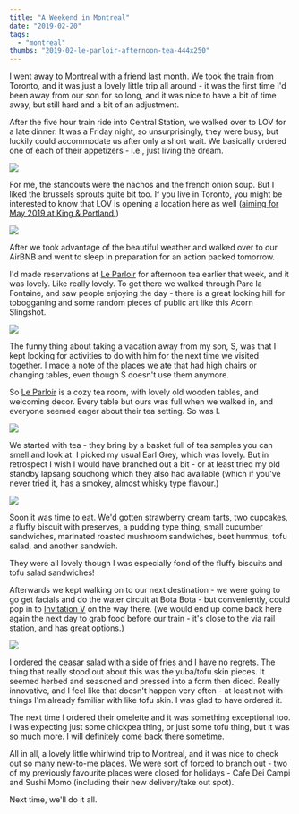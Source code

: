 ```yaml
---
title: "A Weekend in Montreal"
date: "2019-02-20"
tags:
  - "montreal"
thumbs: "2019-02-le-parloir-afternoon-tea-444x250"
---
```


I went away to Montreal with a friend last month. We took the train from Toronto, and it was just a lovely little trip all around - it was the first time I'd been away from our son for so long, and it was nice to have a bit of time away, but still hard and a bit of an adjustment.

After the five hour train ride into Central Station, we walked over to LOV for a late dinner. It was a Friday night, so unsurprisingly, they were busy, but luckily could accommodate us after only a short wait. We basically ordered one of each of their appetizers - i.e., just living the dream.

![](images/LOV-french-onion-soup-brussels-noodles-1024x576.jpg)

For me, the standouts were the nachos and the french onion soup. But I liked the brussels sprouts quite bit too. If you live in Toronto, you might be interested to know that LOV is opening a location here as well ([aiming for May 2019 at King & Portland.](https://www.blogto.com/eat_drink/2019/01/popular-montreal-vegan-restaurant-opening-toronto-location/))

![](images/LOV-beet-tartare-1024x576.jpg)

After we took advantage of the beautiful weather and walked over to our AirBNB and went to sleep in preparation for an action packed tomorrow.

I'd made reservations at [Le Parloir](https://www.facebook.com/Le-Parloir-1459037220994915/) for afternoon tea earlier that week, and it was lovely. Like really lovely. To get there we walked through Parc la Fontaine, and saw people enjoying the day - there is a great looking hill for tobogganing and some random pieces of public art like this Acorn Slingshot.

[![](images/slingshot-acorn-576x1024.jpg)](https://meshell.ca/blog/wp-content/uploads/2019/02/slingshot-acorn.jpg)

The funny thing about taking a vacation away from my son, S, was that I kept looking for activities to do with him for the next time we visited together. I made a note of the places we ate that had high chairs or changing tables, even though S doesn't use them anymore.

So [Le Parloir](https://www.facebook.com/Le-Parloir-1459037220994915/) is a cozy tea room, with lovely old wooden tables, and welcoming decor. Every table but ours was full when we walked in, and everyone seemed eager about their tea setting. So was I.

![](images/leparloir-earl-grey-tea-1024x576.jpg)

We started with tea - they bring by a basket full of tea samples you can smell and look at. I picked my usual Earl Grey, which was lovely. But in retrospect I wish I would have branched out a bit - or at least tried my old standby lapsang souchong which they also had available (which if you've never tried it, has a smokey, almost whisky type flavour.)

![](images/le-parloir-afternoon-tea-1024x576.jpg)

Soon it was time to eat. We'd gotten strawberry cream tarts, two cupcakes, a fluffy biscuit with preserves, a pudding type thing, small cucumber sandwiches, marinated roasted mushroom sandwiches, beet hummus, tofu salad, and another sandwich.

They were all lovely though I was especially fond of the fluffy biscuits and tofu salad sandwiches!

Afterwards we kept walking on to our next destination - we were going to go get facials and do the water circuit at Bota Bota - but conveniently, could pop in to [Invitation V](http://www.invitationv.com/) on the way there. (we would end up come back here again the next day to grab food before our train - it's close to the via rail station, and has great options.)

![](images/Invitation-v-cesear-salad-1024x576.jpg)



I ordered the ceasar salad with a side of fries and I have no regrets. The thing that really stood out about this was the yuba/tofu skin pieces. It seemed herbed and seasoned and pressed into a form then diced. Really innovative, and I feel like that doesn't happen very often - at least not with things I'm already familiar with like tofu skin. I was glad to have ordered it.

The next time I ordered their omelette and it was something exceptional too. I was expecting just some chickpea thing, or just some tofu thing, but it was so much more. I will definitely come back there sometime.

All in all, a lovely little whirlwind trip to Montreal, and it was nice to check out so many new-to-me places. We were sort of forced to branch out - two of my previously favourite places were closed for holidays - Cafe Dei Campi and Sushi Momo (including their new delivery/take out spot).

Next time, we'll do it all.
